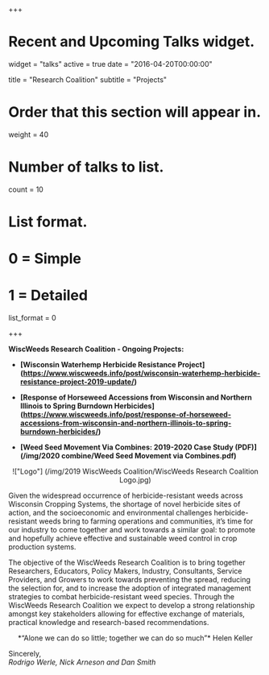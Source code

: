 +++
# Recent and Upcoming Talks widget.
widget = "talks"
active = true
date = "2016-04-20T00:00:00"

title = "Research Coalition"
subtitle = "Projects"

# Order that this section will appear in.
weight = 40 

# Number of talks to list.
count = 10

# List format.
#   0 = Simple
#   1 = Detailed
list_format = 0

+++

**WiscWeeds Research Coalition - Ongoing Projects:**


+ **[Wisconsin Waterhemp Herbicide Resistance Project] (https://www.wiscweeds.info/post/wisconsin-waterhemp-herbicide-resistance-project-2019-update/)**

+ **[Response of Horseweed Accessions from Wisconsin and Northern Illinois to Spring Burndown Herbicides] (https://www.wiscweeds.info/post/response-of-horseweed-accessions-from-wisconsin-and-northern-illinois-to-spring-burndown-herbicides/)** 

+ **[Weed Seed Movement Via Combines: 2019-2020 Case Study (PDF)] (/img/2020 combine/Weed Seed Movement via Combines.pdf)** 


<center>!["Logo"] (/img/2019 WiscWeeds Coalition/WiscWeeds Research Coalition Logo.jpg)</center>

Given the widespread occurrence of herbicide-resistant weeds across Wisconsin Cropping Systems, the shortage of novel herbicide sites of action, and the socioeconomic and environmental challenges herbicide-resistant weeds bring to farming operations and communities, it’s time for our industry to come together and work towards a similar goal: to promote and hopefully achieve effective and sustainable weed control in crop production systems.    

The objective of the WiscWeeds Research Coalition is to bring together Researchers, Educators, Policy Makers, Industry, Consultants, Service Providers, and Growers to work towards preventing the spread, reducing the selection for, and to increase the adoption of integrated management strategies to combat herbicide-resistant weed species. Through the WiscWeeds Research Coalition we expect to develop a strong relationship amongst key stakeholders allowing for effective exchange of materials, practical knowledge and research-based recommendations.

<center> *“Alone we can do so little; together we can do so much”* Helen Keller </center>   

Sincerely,  
*Rodrigo Werle, Nick Arneson and Dan Smith*

